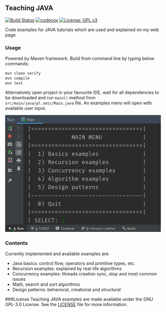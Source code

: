 ## Teaching JAVA

[![Build Status](https://travis-ci.com/piopon/teaching-java.svg?branch=master)](https://travis-ci.com/piopon/teaching-java)
[![codecov](https://codecov.io/gh/piopon/teaching-java/branch/master/graph/badge.svg)](https://codecov.io/gh/piopon/teaching-java)
[![License: GPL v3](https://img.shields.io/badge/License-GPLv3-blue.svg)](https://www.gnu.org/licenses/gpl-3.0)

Code examples for JAVA tutorials which are used and explained on my web page.

### Usage
Powered by Maven framework. Build from command line by typing below commands:
```text
mvn clean verify
mvn compile
mvn test
```
Alternatively open project in your favourite IDE, wait for all dependencies to be downloaded and run `main()` method from `src/main/java/pl.smtc/Main.java` file.
An examples menu will open with available user input.

![Main examples menu](src/main/resources/documentation/readme_menu.png?raw=true "Main examples menu")

### Contents
Currently implemented and available examples are:
* Java basics: control flow, operators and primitive types, etc.
* Recursion examples: explained by real-life algorithms
* Concurrency examples: threads creation sync, stop and most common issues
* Math, search and sort algorithms
* Design patterns: behavioral, creational and structural

###License
Teaching JAVA examples are made available under the GNU GPL-3.0 License. See the
[LICENSE](LICENSE)
file for more information.